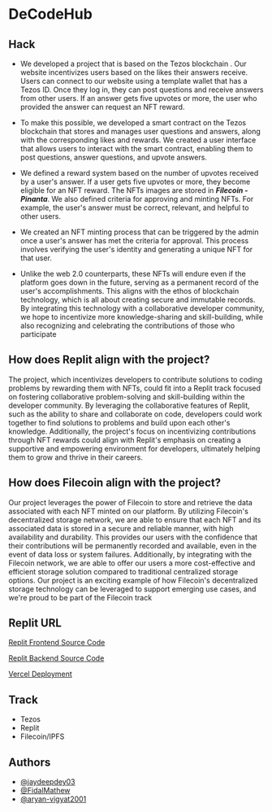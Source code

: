 
# DeCodeHub



## Hack

- We developed a project that is based on the Tezos blockchain . Our website incentivizes users based on the likes their answers receive. Users can connect to our website using a template wallet that has a Tezos ID. Once they log in, they can post questions and receive answers from other users. If an answer gets five upvotes or more, the user who provided the answer can request an NFT reward.

- To make this possible, we developed a smart contract on the Tezos blockchain that stores and manages user questions and answers, along with the corresponding likes and rewards. We created a user interface that allows users to interact with the smart contract, enabling them to post questions, answer questions, and upvote answers.

- We defined a reward system based on the number of upvotes received by a user's answer. If a user gets five upvotes or more, they become eligible for an NFT reward. The NFTs images are stored in ***Filecoin - Pinanta***. We also defined criteria for approving and minting NFTs. For example, the user's answer must be correct, relevant, and helpful to other users.

- We created an NFT minting process that can be triggered by the admin once a user's answer has met the criteria for approval. This process involves verifying the user's identity and generating a unique NFT for that user.

- Unlike the web 2.0 counterparts, these NFTs will endure even if the platform goes down in the future, serving as a permanent record of the user's accomplishments. This aligns with the ethos of blockchain technology, which is all about creating secure and immutable records. By integrating this technology with a collaborative developer community, we hope to incentivize more knowledge-sharing and skill-building, while also recognizing and celebrating the contributions of those who participate

<!-- Question -->

## How does Replit align with the project?
The project, which incentivizes developers to contribute solutions to coding problems by rewarding them with NFTs, could fit into a Replit track focused on fostering collaborative problem-solving and skill-building within the developer community. By leveraging the collaborative features of Replit, such as the ability to share and collaborate on code, developers could work together to find solutions to problems and build upon each other's knowledge. Additionally, the project's focus on incentivizing contributions through NFT rewards could align with Replit's emphasis on creating a supportive and empowering environment for developers, ultimately helping them to grow and thrive in their careers.

## How does Filecoin align with the project?
Our project leverages the power of Filecoin to store and retrieve the data associated with each NFT minted on our platform. By utilizing Filecoin's decentralized storage network, we are able to ensure that each NFT and its associated data is stored in a secure and reliable manner, with high availability and durability. This provides our users with the confidence that their contributions will be permanently recorded and available, even in the event of data loss or system failures. Additionally, by integrating with the Filecoin network, we are able to offer our users a more cost-effective and efficient storage solution compared to traditional centralized storage options. Our project is an exciting example of how Filecoin's decentralized storage technology can be leveraged to support emerging use cases, and we're proud to be part of the Filecoin track

## Replit URL

[Replit Frontend Source Code](https://replit.com/@jaydeepdey03/Tezos-Frontend)


[Replit Backend Source Code](https://replit.com/@jaydeepdey03/tezos-backend)


[Vercel Deployment](https://decode-hub-tezos.vercel.app)


## Track

- Tezos
- Replit
- Filecoin/IPFS

<!-- Add a link -->


## Authors

- [@jaydeepdey03](https://github.com/jaydeepdey03)
- [@FidalMathew](https://github.com/FidalMathew)
- [@aryan-vigyat2001](https://github.com/aryan-vigyat2001)
